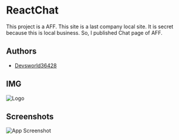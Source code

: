 
# ReactChat

This project is a AFF.
This site is a last company local site.
It is secret because this is local business.
So, I published Chat page of AFF.


## Authors

- [Devsworld36428](https://www.github.com/Devsworld36428)


## IMG
![Logo](https://github.com/Devsworld36428/ReactChat/blob/main/Client/assets/img/main.png)


## Screenshots

![App Screenshot](https://github.com/Devsworld36428/ReactChat/blob/main/Client/assets/img/AFF.png)


